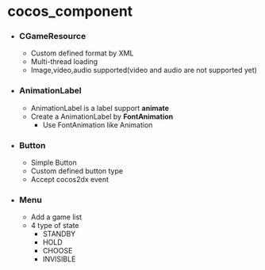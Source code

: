 # cocos_component

- ### CGameResource
  - Custom defined format by XML
  - Multi-thread loading
  * Image,video,audio supported(video and audio are not supported yet)
- ### AnimationLabel
  - AnimationLabel is a label support **animate**
  - Create a AnimationLabel by __FontAnimation__
    * Use FontAnimation like Animation
- ### Button
  - Simple Button
  - Custom defined button type
  - Accept cocos2dx event
- ### Menu
  - Add a game list
  - 4 type of state
    - STANDBY
    - HOLD
    - CHOOSE
    - INVISIBLE
		
